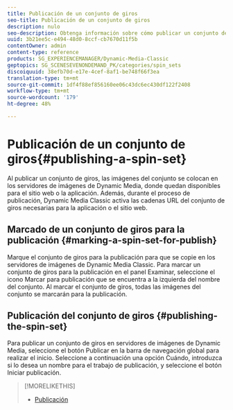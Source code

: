 ```yaml
---
title: Publicación de un conjunto de giros
seo-title: Publicación de un conjunto de giros
description: nulo
seo-description: Obtenga información sobre cómo publicar un conjunto de giros.
uuid: 3b21ee5c-e494-48d0-8ccf-cb7670d11f5b
contentOwner: admin
content-type: reference
products: SG_EXPERIENCEMANAGER/Dynamic-Media-Classic
geptopics: SG_SCENESEVENONDEMAND_PK/categories/spin_sets
discoiquuid: 38efb70d-e17e-4cef-8af1-be748f66f3ea
translation-type: tm+mt
source-git-commit: 1df4f88ef856160ee06c43dc6ec430df122f2408
workflow-type: tm+mt
source-wordcount: '179'
ht-degree: 48%

---
```



# Publicación de un conjunto de giros{#publishing-a-spin-set}

Al publicar un conjunto de giros, las imágenes del conjunto se colocan en los servidores de imágenes de Dynamic Media, donde quedan disponibles para el sitio web o la aplicación. Además, durante el proceso de publicación, Dynamic Media Classic activa las cadenas URL del conjunto de giros necesarias para la aplicación o el sitio web.

## Marcado de un conjunto de giros para la publicación {#marking-a-spin-set-for-publish}

Marque el conjunto de giros para la publicación para que se copie en los servidores de imágenes de Dynamic Media Classic. Para marcar un conjunto de giros para la publicación en el panel Examinar, seleccione el icono Marcar para publicación  que se encuentra a la izquierda del nombre del conjunto. Al marcar el conjunto de giros, todas las imágenes del conjunto se marcarán para la publicación.

## Publicación del conjunto de giros  {#publishing-the-spin-set}

Para publicar un conjunto de giros en servidores de imágenes de Dynamic Media, seleccione el botón Publicar en la barra de navegación global para realizar el inicio. Seleccione a continuación una opción Cuándo, introduzca si lo desea un nombre para el trabajo de publicación, y seleccione el botón Iniciar publicación.

>[!MORELIKETHIS]
>
>* [Publicación](publishing-files.md#publishing_files)


